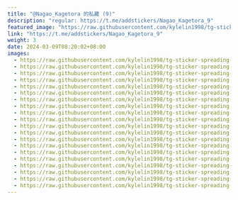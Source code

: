 ```yaml
---
title: "@Nagao_Kagetora 的私藏 (9)"
description: "regular: https://t.me/addstickers/Nagao_Kagetora_9"
featured_image: "https://raw.githubusercontent.com/kylelin1998/tg-sticker-spreading-worldwide-images/main/img/89d8dfec-236a-4ab5-842c-e3e2b4bfa2fc.jpg"
link: "https://t.me/addstickers/Nagao_Kagetora_9"
weight: 3
date: 2024-03-09T08:20:02+08:00
images:
  - https://raw.githubusercontent.com/kylelin1998/tg-sticker-spreading-worldwide-images/main/img/89d8dfec-236a-4ab5-842c-e3e2b4bfa2fc.jpg
  - https://raw.githubusercontent.com/kylelin1998/tg-sticker-spreading-worldwide-images/main/img/77b3e2b9-28a4-4080-926b-45208c6c3f31.jpg
  - https://raw.githubusercontent.com/kylelin1998/tg-sticker-spreading-worldwide-images/main/img/f79fd0a8-1aa4-4bb0-a034-720a1092716a.jpg
  - https://raw.githubusercontent.com/kylelin1998/tg-sticker-spreading-worldwide-images/main/img/9dbfafa4-9551-4ef1-8dd3-8f8b64d92710.jpg
  - https://raw.githubusercontent.com/kylelin1998/tg-sticker-spreading-worldwide-images/main/img/529df879-e9d0-4b7a-99b4-7de69db6de8c.jpg
  - https://raw.githubusercontent.com/kylelin1998/tg-sticker-spreading-worldwide-images/main/img/6c554d53-7a00-4003-8965-04fd7e0d5c28.jpg
  - https://raw.githubusercontent.com/kylelin1998/tg-sticker-spreading-worldwide-images/main/img/8ac73101-63bf-45ce-97a7-04c7381b7ec8.jpg
  - https://raw.githubusercontent.com/kylelin1998/tg-sticker-spreading-worldwide-images/main/img/0ec3c63b-f275-4997-9f75-3e638418dd49.jpg
  - https://raw.githubusercontent.com/kylelin1998/tg-sticker-spreading-worldwide-images/main/img/62f0ca76-7f46-4764-bfbf-3bd284b85677.jpg
  - https://raw.githubusercontent.com/kylelin1998/tg-sticker-spreading-worldwide-images/main/img/98912bd5-c78d-4b7b-aab3-3690a023494f.jpg
  - https://raw.githubusercontent.com/kylelin1998/tg-sticker-spreading-worldwide-images/main/img/3bb6ef21-ff12-4049-8982-5c53c03c2113.jpg
  - https://raw.githubusercontent.com/kylelin1998/tg-sticker-spreading-worldwide-images/main/img/f8b81679-f7b5-4149-8c54-ddc284a734ca.jpg
  - https://raw.githubusercontent.com/kylelin1998/tg-sticker-spreading-worldwide-images/main/img/add6aa7e-e0ea-468f-8bb7-4e1ae016d4c5.jpg
  - https://raw.githubusercontent.com/kylelin1998/tg-sticker-spreading-worldwide-images/main/img/2936de4f-49bc-417b-aa18-11037d955eaf.jpg
  - https://raw.githubusercontent.com/kylelin1998/tg-sticker-spreading-worldwide-images/main/img/3dc4a27c-9422-48b7-8700-de490dbb7c89.jpg
  - https://raw.githubusercontent.com/kylelin1998/tg-sticker-spreading-worldwide-images/main/img/49a01108-137a-4c29-9ea4-130c92c56738.jpg
  - https://raw.githubusercontent.com/kylelin1998/tg-sticker-spreading-worldwide-images/main/img/070c0977-7355-49c2-acb3-666be4e0f78b.jpg
  - https://raw.githubusercontent.com/kylelin1998/tg-sticker-spreading-worldwide-images/main/img/48bd32f3-531b-44ab-a5d9-44adb8ec80fe.jpg
  - https://raw.githubusercontent.com/kylelin1998/tg-sticker-spreading-worldwide-images/main/img/330c4813-ff12-4432-b03e-9dab9aaa40aa.jpg
  - https://raw.githubusercontent.com/kylelin1998/tg-sticker-spreading-worldwide-images/main/img/4e39e890-bf8e-495f-88b3-727863c6ceed.jpg
---
```


